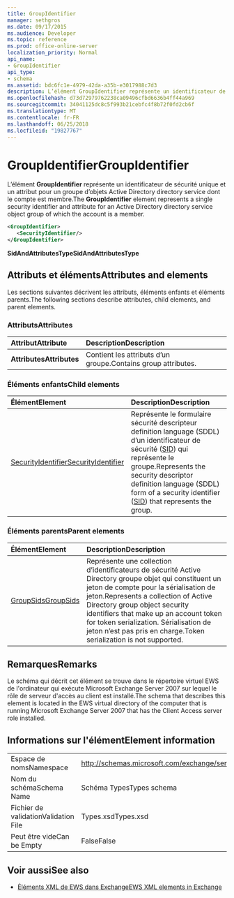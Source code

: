 ```yaml
---
title: GroupIdentifier
manager: sethgros
ms.date: 09/17/2015
ms.audience: Developer
ms.topic: reference
ms.prod: office-online-server
localization_priority: Normal
api_name:
- GroupIdentifier
api_type:
- schema
ms.assetid: bdc6fc1e-4979-42da-a35b-e3017988c7d3
description: L’élément GroupIdentifier représente un identificateur de sécurité unique et un attribut pour un groupe d’objets Active Directory directory service dont le compte est membre.
ms.openlocfilehash: d73d72979762238ca09496cfbd6636b4ff44a969
ms.sourcegitcommit: 34041125dc8c5f993b21cebfc4f8b72f0fd2cb6f
ms.translationtype: MT
ms.contentlocale: fr-FR
ms.lasthandoff: 06/25/2018
ms.locfileid: "19827767"
---
```

# <a name="groupidentifier"></a><span data-ttu-id="85db4-103">GroupIdentifier</span><span class="sxs-lookup"><span data-stu-id="85db4-103">GroupIdentifier</span></span>

<span data-ttu-id="85db4-104">L’élément **GroupIdentifier** représente un identificateur de sécurité unique et un attribut pour un groupe d’objets Active Directory directory service dont le compte est membre.</span><span class="sxs-lookup"><span data-stu-id="85db4-104">The **GroupIdentifier** element represents a single security identifier and attribute for an Active Directory directory service object group of which the account is a member.</span></span> 
  
```xml
<GroupIdentifier>
   <SecurityIdentifier/>
</GroupIdentifier>
```

 <span data-ttu-id="85db4-105">**SidAndAttributesType**</span><span class="sxs-lookup"><span data-stu-id="85db4-105">**SidAndAttributesType**</span></span>
## <a name="attributes-and-elements"></a><span data-ttu-id="85db4-106">Attributs et éléments</span><span class="sxs-lookup"><span data-stu-id="85db4-106">Attributes and elements</span></span>

<span data-ttu-id="85db4-107">Les sections suivantes décrivent les attributs, éléments enfants et éléments parents.</span><span class="sxs-lookup"><span data-stu-id="85db4-107">The following sections describe attributes, child elements, and parent elements.</span></span>
  
### <a name="attributes"></a><span data-ttu-id="85db4-108">Attributs</span><span class="sxs-lookup"><span data-stu-id="85db4-108">Attributes</span></span>

|<span data-ttu-id="85db4-109">**Attribut**</span><span class="sxs-lookup"><span data-stu-id="85db4-109">**Attribute**</span></span>|<span data-ttu-id="85db4-110">**Description**</span><span class="sxs-lookup"><span data-stu-id="85db4-110">**Description**</span></span>|
|:-----|:-----|
|<span data-ttu-id="85db4-111">**Attributes**</span><span class="sxs-lookup"><span data-stu-id="85db4-111">**Attributes**</span></span> <br/> |<span data-ttu-id="85db4-112">Contient les attributs d’un groupe.</span><span class="sxs-lookup"><span data-stu-id="85db4-112">Contains group attributes.</span></span>  <br/> |
   
### <a name="child-elements"></a><span data-ttu-id="85db4-113">Éléments enfants</span><span class="sxs-lookup"><span data-stu-id="85db4-113">Child elements</span></span>

|<span data-ttu-id="85db4-114">**Élément**</span><span class="sxs-lookup"><span data-stu-id="85db4-114">**Element**</span></span>|<span data-ttu-id="85db4-115">**Description**</span><span class="sxs-lookup"><span data-stu-id="85db4-115">**Description**</span></span>|
|:-----|:-----|
|[<span data-ttu-id="85db4-116">SecurityIdentifier</span><span class="sxs-lookup"><span data-stu-id="85db4-116">SecurityIdentifier</span></span>](securityidentifier.md) <br/> |<span data-ttu-id="85db4-117">Représente le formulaire sécurité descripteur definition language (SDDL) d’un identificateur de sécurité ([SID](sid.md)) qui représente le groupe.</span><span class="sxs-lookup"><span data-stu-id="85db4-117">Represents the security descriptor definition language (SDDL) form of a security identifier ([SID](sid.md)) that represents the group.</span></span>  <br/> |
   
### <a name="parent-elements"></a><span data-ttu-id="85db4-118">Éléments parents</span><span class="sxs-lookup"><span data-stu-id="85db4-118">Parent elements</span></span>

|<span data-ttu-id="85db4-119">**Élément**</span><span class="sxs-lookup"><span data-stu-id="85db4-119">**Element**</span></span>|<span data-ttu-id="85db4-120">**Description**</span><span class="sxs-lookup"><span data-stu-id="85db4-120">**Description**</span></span>|
|:-----|:-----|
|[<span data-ttu-id="85db4-121">GroupSids</span><span class="sxs-lookup"><span data-stu-id="85db4-121">GroupSids</span></span>](groupsids.md) <br/> |<span data-ttu-id="85db4-122">Représente une collection d’identificateurs de sécurité Active Directory groupe objet qui constituent un jeton de compte pour la sérialisation de jeton.</span><span class="sxs-lookup"><span data-stu-id="85db4-122">Represents a collection of Active Directory group object security identifiers that make up an account token for token serialization.</span></span> <span data-ttu-id="85db4-123">Sérialisation de jeton n’est pas pris en charge.</span><span class="sxs-lookup"><span data-stu-id="85db4-123">Token serialization is not supported.</span></span>  <br/> |
   
## <a name="remarks"></a><span data-ttu-id="85db4-124">Remarques</span><span class="sxs-lookup"><span data-stu-id="85db4-124">Remarks</span></span>

<span data-ttu-id="85db4-125">Le schéma qui décrit cet élément se trouve dans le répertoire virtuel EWS de l'ordinateur qui exécute Microsoft Exchange Server 2007 sur lequel le rôle de serveur d'accès au client est installé.</span><span class="sxs-lookup"><span data-stu-id="85db4-125">The schema that describes this element is located in the EWS virtual directory of the computer that is running Microsoft Exchange Server 2007 that has the Client Access server role installed.</span></span>
  
## <a name="element-information"></a><span data-ttu-id="85db4-126">Informations sur l'élément</span><span class="sxs-lookup"><span data-stu-id="85db4-126">Element information</span></span>

|||
|:-----|:-----|
|<span data-ttu-id="85db4-127">Espace de noms</span><span class="sxs-lookup"><span data-stu-id="85db4-127">Namespace</span></span>  <br/> |http://schemas.microsoft.com/exchange/services/2006/types  <br/> |
|<span data-ttu-id="85db4-128">Nom du schéma</span><span class="sxs-lookup"><span data-stu-id="85db4-128">Schema Name</span></span>  <br/> |<span data-ttu-id="85db4-129">Schéma Types</span><span class="sxs-lookup"><span data-stu-id="85db4-129">Types schema</span></span>  <br/> |
|<span data-ttu-id="85db4-130">Fichier de validation</span><span class="sxs-lookup"><span data-stu-id="85db4-130">Validation File</span></span>  <br/> |<span data-ttu-id="85db4-131">Types.xsd</span><span class="sxs-lookup"><span data-stu-id="85db4-131">Types.xsd</span></span>  <br/> |
|<span data-ttu-id="85db4-132">Peut être vide</span><span class="sxs-lookup"><span data-stu-id="85db4-132">Can be Empty</span></span>  <br/> |<span data-ttu-id="85db4-133">False</span><span class="sxs-lookup"><span data-stu-id="85db4-133">False</span></span>  <br/> |
   
## <a name="see-also"></a><span data-ttu-id="85db4-134">Voir aussi</span><span class="sxs-lookup"><span data-stu-id="85db4-134">See also</span></span>



- [<span data-ttu-id="85db4-135">Éléments XML de EWS dans Exchange</span><span class="sxs-lookup"><span data-stu-id="85db4-135">EWS XML elements in Exchange</span></span>](ews-xml-elements-in-exchange.md)


